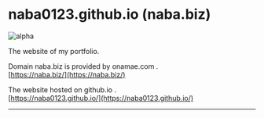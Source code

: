 # naba0123.github.io (naba.biz)

![alpha](https://img.shields.io/badge/Version-v2.0.0--alpha-orange.svg)

The website of my portfolio.

Domain naba.biz is provided by onamae.com .  
[https://naba.biz/](https://naba.biz/)

The website hosted on github.io .  
[https://naba0123.github.io/](https://naba0123.github.io/)

---
